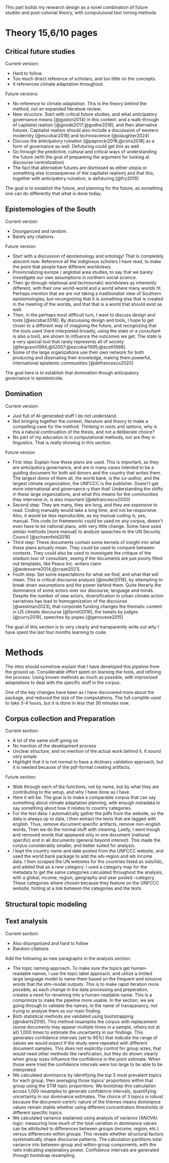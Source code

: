 This part builds my research design as a novel combination of future studies and post-colonial theory, with computuional text mining methods

# Theory 15,6/10 pages

## Critical future studies

Current version:

- Hard to follow.
- Too much direct reference of scholars, and too little on the concepts. 
- It references climate adaptation throughout.

Future versions:

- No reference to climate adaptation. This is the theory behind the method, not an expanded literature review. 
- New structure. Start with critical future studies, and what anticipatory governance means [@guston2014] in this context. and a walk-through of capitalist realism [@goode2017;@godhe2018], and then alternative futures. Capitalist realism should also include a discuission of western modernity [@escobar2018] and technoscience [@slaughter2024]
- Discuss the anticipatory ruination [@paprocki2018;@cons2018] as a form of governance as well. Defuturing could get this as well
- Go through the predictive, cultural and critical ways of understanding the future (with the goal of prepareing the argument for looking at discourse centralization)
- The fact that alternative futures are dismissed as either utopia or something else (consequense of the capitalist realism) and that this, together with anticipatory ruination, is defuturing [@fry2019]

The goal is to establish the future, and planning for the future, as something one can do differently that what is done today. 

## Epistemologies of the South

Current version

- Disorganized and random. 
- Barely any citations. 

Future version:

- Start with a discussion of epistemology and ontology! That is completely abscent now. Reference all the indiginous scholars I have read, to make the point that people have different worldviews. 
- Provincializing europe / anglobal area studies, to say that we barely investigate our own assumptions in northern social science. 
- Then go through relational and technocratic worldviews as inherently different, with their one world-world and a world where many worlds fit. Perhaps mention that we are not taking a traditionalist view of Southern epistemologies, but  recongnizing that it is something else that is created in the meeting of the worlds, and that that is a world that should exist as well. 
- Then, in the perhaps most difficult turn, I want to discuss design and tools [@escobar2018]. By discussing design and tools, I hope to get closer to a different way of imagining the future, and recognizing that the tools used (here interpreted broadly, *using* the state or a consultant is also a tool), are shown to influence the outcomes we get. The state is a very special tool that rarely represents all of society [@ferguson1994;@li2007;@escobar1995;@scott1998]. 
- Some of the large organizations use their own network for both producing and dissinating their knowledge, making them powerful, international epistemic communities [@defrancesco2020]

The goal here is to establish that domination though anticipatory governance is epistemicide.

## Domination 

Current version:

- Just full of AI-generated stuff I do not understand. 
- Not bringing together the context, literature and theory to make a compelling case for the method. Thinking in roots and options, why is this a natural continuation of the thesis, and not a deliberate choice?
- No part of my education is in computational methods, nor are they in lingustics. That is really showing in this section.

Future version

- First step: Explain how these plans are used. This is important, as they are anticipatory governance, and are in many cases intented to be a guiding document for both aid donors and the country that writes them. The largest donor of them all, the world bank, is the co-author, and the largest climate organization, the UNFCCC is the publisher. Doesn't get more international and governance-y than that! Understanding the shifts in these large organizations, and what this means for the communities they intervene in, is also important [@defrancesco2020]
- Second step: They are many, they are long, and they are *expensive* to read. Coding manually would take a long time, and not be responsive. Also, it would be less reproducible, as my manual coding is, yes, manual. This code (or framework) could be used on any corpus, doesn't even have to be national plans, with very little change. Some have used similar methods (more manual) to analyze speaches to the UN Security Council [@schoenfeld2018]
- Third step: These documents contain some kernels of insight into what these plans actually mean. They could be used to compare between contexts. They could also be used to investigate the critique of the *stadium tour* of consultant, seeing if the documents are just poorly filled out templates, like Peace Inc. writers claim [@autesserre2014;@craze2021].
- Fouth step: Set some expectations for what we find, and what that will mean. This is critical discourse analysis [@mullet2018], by attempting to break down assumptions and the power behind them. Quite literarly the dominance of some actors over our discourse, language and minds. Despite the number of new actors, diversification in urban climate action narratives has lead to homogenization of the discourse [@westman2023], that corporate funding changes the thematic content in US climate discourse [@farrell2016], the tweets by judges [@curry2019], speeches by popes [@genovese2015]

The goal of this section is to very clearly and transparently write out *why* I have spent the last four months learning to code. 

# Methods

The intro should somehow explain that I have developed this pipeline from the ground up. Considerable effort spent on learning the tools, and refining the process. Using known methods as much as possible, with improvized adaptations to deal with the specific stuff in the corpus.

One of the key changes have been as I have discovered more about the package, and reduced the size of the computations. The full complite used to take 3-4 hours, but it is done in less that 30 minutes now. 

## Corpus collection and Preparation

Current section:

- A lot of the same stuff going on
- No mention of the development process
- Unclear structure, and no mention of the actual work behind it. It sound very simple
- Highlight that it is not normal to have a dictinary validation approach, but it is needed because of the pdf-format creating artifacts.

Future section:

- Walk through each of the functions, not by name, but by what they are contributing to the setup, and why I have done as I have. 
- Here it will be: The goal is to make a comparable corpus that can say something about climate adaptation planning, with enough metadata to say something about how it relates to country categories. 
- For the text data: I automatically gather the pdfs from the website, so the data is always up to data, I then extract the texts that are tagged with english. Thus, remove document specific artifacts, remove non-english words, Then we do the normal stuff with cleaning. Lastly, I went trough and removed words that appeared only in one document (national specific) and in all documents (general beyond interest). This made the corpus considerably smaller, and better suited for analysis.
- I kept the country name and date posted from the UNFCCC website, and used the world bank package to add the wb-region and wb income data. I then scraped the UN websites for the countries listed as sids/lldc, and added that as a new category. I used a category map for the metadata to get the same categories calculated throughout the analysis, with a global, income, region, geography and year posted -category. These categories where chosen because they feature on the UNFCCC website, hinting at a link between the categories and the texts


## Structural topic modeling



## Text analysis

Current section:

- Also disorganized and hard to follow
- Random citations

Add the following as new paragraphs in the analysis section:

- The topic naming approach. To make sure the topics get human-readable names, I use the topic label approach, and utilize a limited large language model to name them based on the frequent and exlusive words that the stm-model outputs. This is to make rapid iteration more possible, as each change in the data processing and preperation, creates a need for renaming into a human-readable name. This is a comprimize to make the pipeline more usable. In the section, we are going through to validate the names, in the name of transparancy, not trying to analyze them as our main finding. 
- Both statistical methods are validated using bootstrapping [@roberts2019]. This method resamples the corpus with replacement (some documents may appear multiple times in a sample, others not at all) 1,000 times to estimate the uncertainty in our findings. This generates confidence intervals (set to 95%) that indicate the range of values we would expect if the study were repeated with different document samples. This does not explicitly control for group sizes, that would need other methods like rarefication, but they do shown clearly when group sizes influence the confidence in the point estimate. When those were tried the confidence intervals were too large to be able to be interpreted. 
- We calculated dominance by identifying the top 3 most prevalent topics for each group, then averaging those topics' proportions within that group using the STM topic proportions. We bootstrap this calculation across 1,000 resamples to generate confidence intervals, quantifying uncertainty in our dominance estimates. The choice of 3 topics is robust because the document-centric nature of the themes means dominance values remain stable whether using different concentration thresholds or different specific topics.
- We calculated variance explained using analysis of variance (ANOVA) logic: measuring how much of the total variation in dominance values can be attributed to differences between groups (income, region, etc.) versus differences within groups. This reveals whether structural factors systematically shape discourse patterns. The calculation partitions total variance into between-group and within-group components, with the ratio indicating explanatory power. Confidence intervals are generated through bootstrap resampling.